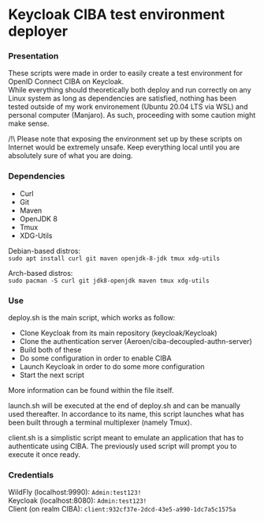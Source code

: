 Keycloak CIBA test environment deployer  
=====  
  
  
### Presentation  
  
These scripts were made in order to easily create a test environment for OpenID Connect CIBA on Keycloak.  
While everything should theoretically both deploy and run correctly on any Linux system as long as dependencies are satisfied, nothing has been tested outside of my work environement (Ubuntu 20.04 LTS via WSL) and personal computer (Manjaro). As such, proceeding with some caution might make sense.  
  
/!\ Please note that exposing the environment set up by these scripts on Internet would be extremely unsafe. Keep everything local until you are absolutely sure of what you are doing.  
  

### Dependencies  
  
- Curl  
- Git  
- Maven  
- OpenJDK 8  
- Tmux  
- XDG-Utils  
  
Debian-based distros:  
`sudo apt install curl git maven openjdk-8-jdk tmux xdg-utils`  
  
Arch-based distros:  
`sudo pacman -S curl git jdk8-openjdk maven tmux xdg-utils`  

  
### Use  
  
deploy.sh is the main script, which works as follow:  
- Clone Keycloak from its main repository (keycloak/Keycloak)  
- Clone the authentication server (Aeroen/ciba-decoupled-authn-server)  
- Build both of these  
- Do some configuration in order to enable CIBA  
- Launch Keycloak in order to do some more configuration  
- Start the next script  
  
More information can be found within the file itself.  
  
launch.sh will be executed at the end of deploy.sh and can be manually used thereafter. In accordance to its name, this script launches what has been built through a terminal multiplexer (namely Tmux).  
  
client.sh is a simplistic script meant to emulate an application that has to authenticate using CIBA. The previously used script will prompt you to execute it once ready.  


### Credentials

WildFly (localhost:9990): `Admin:test123!`  
Keycloak (localhost:8080): `Admin:test123!`  
Client (on realm CIBA): `client:932cf37e-2dcd-43e5-a990-1dc7a5c1575a`  
